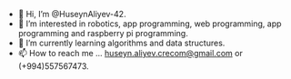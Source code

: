 - 👋 Hi, I’m @HuseynAliyev-42.
- 👀 I’m interested in robotics, app programming, web programming, app programming and raspberry pi programming.
- 🌱 I’m currently learning algorithms and data structures.
- 📫 How to reach me ... huseyn.aliyev.crecom@gmail.com or (+994)557567473.

<!---
HuseynAliyev-42/HuseynAliyev-42 is a ✨ special ✨ repository because its `README.md` (this file) appears on your GitHub profile.
You can click the Preview link to take a look at your changes.
--->
